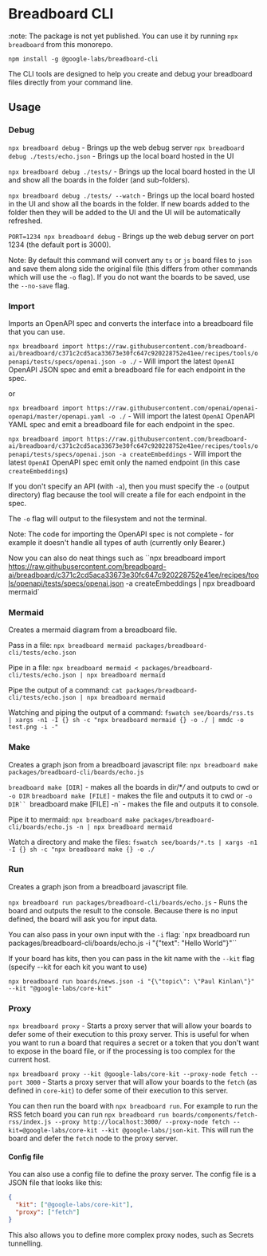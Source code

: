 # Breadboard CLI

:note: The package is not yet published. You can use it by running `npx breadboard` from this monorepo.

`npm install -g @google-labs/breadboard-cli`

The CLI tools are designed to help you create and debug your breadboard files directly from your command line.

## Usage

### Debug

`npx breadboard debug` - Brings up the web debug server
`npx breadboard debug ./tests/echo.json` - Brings up the local board hosted in the UI

`npx breadboard debug ./tests/` - Brings up the local board hosted in the UI and show all the boards in the folder (and sub-folders).

`npx breadboard debug ./tests/ --watch` - Brings up the local board hosted in the UI and show all the boards in the folder. If new boards added to the folder then they will be added to the UI and the UI will be automatically refreshed.

`PORT=1234 npx breadboard debug` - Brings up the web debug server on port 1234 (the default port is
3000).

Note: By default this command will convert any `ts` or `js` board files to `json` and save them along side the original file (this differs from other commands which will use the `-o` flag). If you do not want the boards to be saved, use the `--no-save` flag.

### Import

Imports an OpenAPI spec and converts the interface into a breadboard file that you can use.

`npx breadboard import https://raw.githubusercontent.com/breadboard-ai/breadboard/c371c2cd5aca33673e30fc647c920228752e41ee/recipes/tools/openapi/tests/specs/openai.json -o ./` - Will import the latest `OpenAI` OpenAPI JSON spec and emit a breadboard file for each endpoint in the spec.

or

`npx breadboard import https://raw.githubusercontent.com/openai/openai-openapi/master/openapi.yaml -o ./` - Will import the latest `OpenAI` OpenAPI YAML spec and emit a breadboard file for each endpoint in the spec.

`npx breadboard import https://raw.githubusercontent.com/breadboard-ai/breadboard/c371c2cd5aca33673e30fc647c920228752e41ee/recipes/tools/openapi/tests/specs/openai.json -a createEmbeddings` - Will import the latest `OpenAI` OpenAPI spec emit only the named endpoint (in this case `createEmbeddings`)

If you don't specify an API (with `-a`), then you must specify the `-o` (output directory) flag because the tool will create a file for each endpoint in the spec.

The `-o` flag will output to the filesystem and not the terminal.

Note: The code for importing the OpenAPI spec is not complete - for example it doesn't handle all types of auth (currently only Bearer.)

Now you can also do neat things such as ``npx breadboard import https://raw.githubusercontent.com/breadboard-ai/breadboard/c371c2cd5aca33673e30fc647c920228752e41ee/recipes/tools/openapi/tests/specs/openai.json -a createEmbeddings | npx breadboard mermaid`

### Mermaid

Creates a mermaid diagram from a breadboard file.

Pass in a file: `npx breadboard mermaid packages/breadboard-cli/tests/echo.json`

Pipe in a file: `npx breadboard mermaid < packages/breadboard-cli/tests/echo.json | npx breadboard mermaid`

Pipe the output of a command: `cat packages/breadboard-cli/tests/echo.json | npx breadboard mermaid`

Watching and piping the output of a command: `fswatch see/boards/rss.ts | xargs -n1 -I {} sh -c "npx breadboard mermaid {} -o ./ | mmdc -o test.png -i -"`

### Make

Creates a graph json from a breadboard javascript file: `npx breadboard make packages/breadboard-cli/boards/echo.js`

`breadboard make [DIR]` - makes all the boards in dir/\*_/_ and outputs to cwd or `-o DIR`
`breadboard make [FILE]` - makes the file and outputs it to cwd or `-o DIR``
`breadboard make [FILE] -n` - makes the file and outputs it to console.

Pipe it to mermaid: `npx breadboard make packages/breadboard-cli/boards/echo.js -n | npx breadboard mermaid`

Watch a directory and make the files: `fswatch see/boards/*.ts | xargs -n1 -I {} sh -c "npx breadboard make {} -o ./`

### Run

Creates a graph json from a breadboard javascript file.

`npx breadboard run packages/breadboard-cli/boards/echo.js` - Runs the board and outputs the result to the console. Because there is no input defined, the board will ask you for input data.

You can also pass in your own input with the `-i` flag: `npx breadboard run packages/breadboard-cli/boards/echo.js -i "{\"text\": \"Hello World\"}"``

If your board has kits, then you can pass in the kit name with the `--kit` flag (specify --kit for each kit you want to use)

`npx breadboard run boards/news.json -i "{\"topic\": \"Paul Kinlan\"}" --kit "@google-labs/core-kit"`

### Proxy

`npx breadboard proxy` - Starts a proxy server that will allow your boards to defer some of their execution to this proxy server. This is useful for when you want to run a board that requires a secret or a token that you don't want to expose in the board file, or if the processing is too complex for the current host.

`npx breadboard proxy --kit @google-labs/core-kit --proxy-node fetch --port 3000` - Starts a proxy server that will allow your boards to the `fetch` (as defined in `core-kit`) to defer some of their execution to this server.

You can then run the board with `npx breadboard run`. For example to run the RSS fetch board you can run `npx breadboard run boards/components/fetch-rss/index.js --proxy http://localhost:3000/ --proxy-node fetch --kit=@google-labs/core-kit --kit @google-labs/json-kit`. This will run the board and defer the `fetch` node to the proxy server.

#### Config file

You can also use a config file to define the proxy server. The config file is a JSON file that looks like this:

```json
{
  "kit": ["@google-labs/core-kit"],
  "proxy": ["fetch"]
}
```

This also allows you to define more complex proxy nodes, such as Secrets tunnelling.
